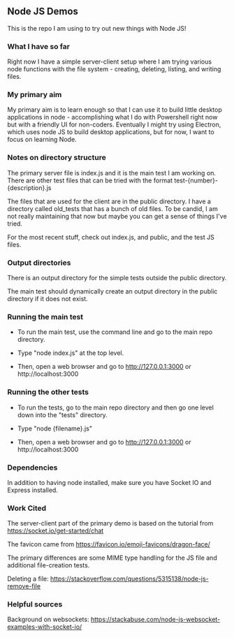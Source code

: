 ## Node JS Demos

This is the repo I am using to try out new things with Node JS!

### What I have so far

Right now I have a simple server-client setup where I am trying various node functions with the file system - creating, deleting, listing, and writing files. 

### My primary aim 

My primary aim is to learn enough so that I can use it to build little desktop applications in node - accomplishing what I do with Powershell right now but with a friendly UI for non-coders. Eventually I might try using Electron, which uses node JS to build desktop applications, but for now, I want to focus on learning Node. 

### Notes on directory structure

The primary server file is index.js and it is the main test I am working on. There are other test files that can be tried with the format test-{number}-{description}.js

The files that are used for the client are in the public directory. I have a directory called old_tests that has a bunch of old files. To be candid, I am not really maintaining that now but maybe you can get a sense of things I've tried. 

For the most recent stuff, check out index.js, and public, and the test JS files.

### Output directories

There is an output directory for the simple tests outside the public directory. 

The main test should dynamically create an output directory in the public directory if it does not exist.

### Running the main test

* To run the main test, use the command line and go to the main repo directory. 

* Type "node index.js" at the top level.

* Then, open a web browser and go to http://127.0.0.1:3000 or http://localhost:3000 

### Running the other tests

* To run the tests, go to the main repo directory and then go one level down into the "tests" directory. 

* Type "node {filename}.js" 

* Then, open a web browser and go to http://127.0.0.1:3000 or http://localhost:3000 

### Dependencies

In addition to having node installed, make sure you have Socket IO and Express installed. 

### Work Cited

The server-client part of the primary demo is based on the tutorial from https://socket.io/get-started/chat

The favicon came from https://favicon.io/emoji-favicons/dragon-face/

The primary differences are some MIME type handling for the JS file and additional file-creation tests.

Deleting a file: https://stackoverflow.com/questions/5315138/node-js-remove-file

### Helpful sources

Background on websockets: https://stackabuse.com/node-js-websocket-examples-with-socket-io/




